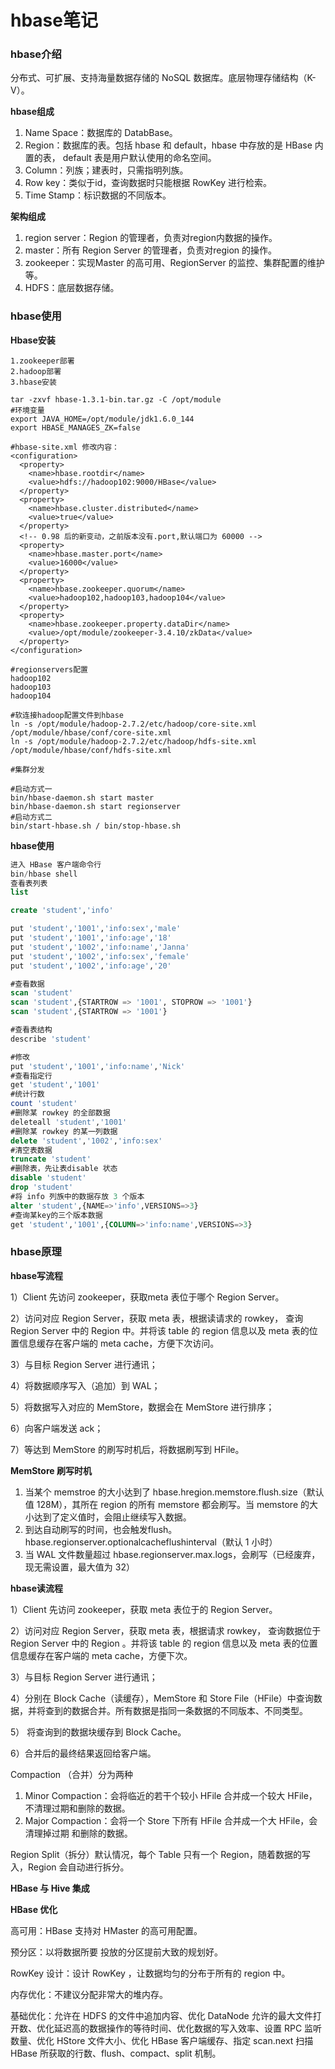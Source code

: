 # hbase笔记

### hbase介绍

分布式、可扩展、支持海量数据存储的 NoSQL 数据库。底层物理存储结构（K-V）。



**hbase组成**

1. Name Space：数据库的 DatabBase。
2. Region：数据库的表。包括 hbase 和 default，hbase 中存放的是 HBase 内置的表， default 表是用户默认使用的命名空间。
3. Column：列族；建表时，只需指明列族。
4. Row key：类似于id，查询数据时只能根据 RowKey 进行检索。
5. Time Stamp：标识数据的不同版本。



**架构组成**

1. region server：Region 的管理者，负责对region内数据的操作。
2. master：所有 Region Server 的管理者，负责对region 的操作。
3. zookeeper：实现Master 的高可用、RegionServer 的监控、集群配置的维护等。
4. HDFS：底层数据存储。



### hbase使用



**Hbase安装**

```shell
1.zookeeper部署
2.hadoop部署
3.hbase安装

tar -zxvf hbase-1.3.1-bin.tar.gz -C /opt/module
#环境变量
export JAVA_HOME=/opt/module/jdk1.6.0_144
export HBASE_MANAGES_ZK=false

#hbase-site.xml 修改内容：
<configuration>
  <property>
    <name>hbase.rootdir</name>
    <value>hdfs://hadoop102:9000/HBase</value>
  </property>
  <property>
    <name>hbase.cluster.distributed</name>
    <value>true</value>
  </property>
  <!-- 0.98 后的新变动，之前版本没有.port,默认端口为 60000 -->
  <property>
    <name>hbase.master.port</name>
    <value>16000</value>
  </property>
  <property> 
    <name>hbase.zookeeper.quorum</name>
    <value>hadoop102,hadoop103,hadoop104</value>
  </property>
  <property> 
    <name>hbase.zookeeper.property.dataDir</name>
    <value>/opt/module/zookeeper-3.4.10/zkData</value>
  </property>
</configuration>

#regionservers配置
hadoop102
hadoop103
hadoop104

#软连接hadoop配置文件到hbase
ln -s /opt/module/hadoop-2.7.2/etc/hadoop/core-site.xml /opt/module/hbase/conf/core-site.xml
ln -s /opt/module/hadoop-2.7.2/etc/hadoop/hdfs-site.xml /opt/module/hbase/conf/hdfs-site.xml

#集群分发

#启动方式一
bin/hbase-daemon.sh start master
bin/hbase-daemon.sh start regionserver
#启动方式二
bin/start-hbase.sh / bin/stop-hbase.sh

```



**hbase使用**

```sql
进入 HBase 客户端命令行
bin/hbase shell
查看表列表
list

create 'student','info'

put 'student','1001','info:sex','male'
put 'student','1001','info:age','18'
put 'student','1002','info:name','Janna'
put 'student','1002','info:sex','female'
put 'student','1002','info:age','20'

#查看数据
scan 'student'
scan 'student',{STARTROW => '1001', STOPROW => '1001'}
scan 'student',{STARTROW => '1001'}

#查看表结构
describe 'student'

#修改
put 'student','1001','info:name','Nick'
#查看指定行
get 'student','1001'
#统计行数
count 'student'
#删除某 rowkey 的全部数据
deleteall 'student','1001'
#删除某 rowkey 的某一列数据
delete 'student','1002','info:sex'
#清空表数据
truncate 'student'
#删除表，先让表disable 状态
disable 'student'
drop 'student'
#将 info 列族中的数据存放 3 个版本
alter 'student',{NAME=>'info',VERSIONS=>3}
#查询某key的三个版本数据
get 'student','1001',{COLUMN=>'info:name',VERSIONS=>3}
```



### hbase原理



**hbase写流程**

1）Client 先访问 zookeeper，获取meta 表位于哪个 Region Server。 

2）访问对应 Region Server，获取 meta 表，根据读请求的 rowkey， 查询 Region Server 中的 Region 中。并将该 table 的 region 信息以及 meta 表的位置信息缓存在客户端的 meta cache，方便下次访问。 

3）与目标 Region Server 进行通讯； 

4）将数据顺序写入（追加）到 WAL； 

5）将数据写入对应的 MemStore，数据会在 MemStore 进行排序； 

6）向客户端发送 ack； 

7）等达到 MemStore 的刷写时机后，将数据刷写到 HFile。



**MemStore 刷写时机**

1. 当某个 memstroe 的大小达到了 hbase.hregion.memstore.flush.size（默认值 128M），其所在 region 的所有 memstore 都会刷写。当 memstore 的大小达到了定义值时，会阻止继续写入数据。
2. 到达自动刷写的时间，也会触发flush。hbase.regionserver.optionalcacheflushinterval（默认 1 小时）
3. 当 WAL 文件数量超过 hbase.regionserver.max.logs，会刷写（已经废弃， 现无需设置，最大值为 32）



**hbase读流程**

1）Client 先访问 zookeeper，获取 meta 表位于的 Region Server。 

2）访问对应 Region Server，获取 meta 表，根据请求 rowkey， 查询数据位于 Region Server 中的 Region 。并将该 table 的 region 信息以及 meta 表的位置信息缓存在客户端的 meta cache，方便下次。 

3）与目标 Region Server 进行通讯； 

4）分别在 Block Cache（读缓存），MemStore 和 Store File（HFile）中查询数据，并将查到的数据合并。所有数据是指同一条数据的不同版本、不同类型。 

5） 将查询到的数据块缓存到 Block Cache。 

6）合并后的最终结果返回给客户端。



Compaction （合并）分为两种

1. Minor Compaction：会将临近的若干个较小 HFile 合并成一个较大 HFile，不清理过期和删除的数据。
2. Major Compaction：会将一个 Store 下所有 HFile 合并成一个大 HFile，会清理掉过期 和删除的数据。



Region Split（拆分）默认情况，每个 Table 只有一个 Region，随着数据的写入，Region 会自动进行拆分。



**HBase 与 Hive 集成**



**HBase 优化**

高可用：HBase 支持对 HMaster 的高可用配置。

预分区：以将数据所要 投放的分区提前大致的规划好。

RowKey 设计：设计 RowKey  ，让数据均匀的分布于所有的 region 中。

内存优化：不建议分配非常大的堆内存。

基础优化：允许在 HDFS 的文件中追加内容、优化 DataNode 允许的最大文件打开数、优化延迟高的数据操作的等待时间、优化数据的写入效率、设置 RPC 监听数量、优化 HStore 文件大小、优化 HBase 客户端缓存、指定 scan.next 扫描 HBase 所获取的行数、flush、compact、split 机制。



